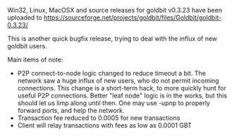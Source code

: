 Win32, Linux, MacOSX and source releases for goldbit v0.3.23 have been uploaded to
https://sourceforge.net/projects/goldbit/files/Goldbit/goldbit-0.3.23/

This is another quick bugfix release, trying to deal with the influx of new goldbit users.

Main items of note:

* P2P connect-to-node logic changed to reduce timeout a bit.  The network saw a huge influx of new users, who do not permit incoming connections.  This change is a short-term hack, to more quickly hunt for useful P2P connections.  Better "leaf node" logic is in the works, but this should let us limp along until then.  One may use -upnp to properly forward ports, and help the network.
* Transaction fee reduced to 0.0005 for new transactions
* Client will relay transactions with fees as low as 0.0001 GBT
